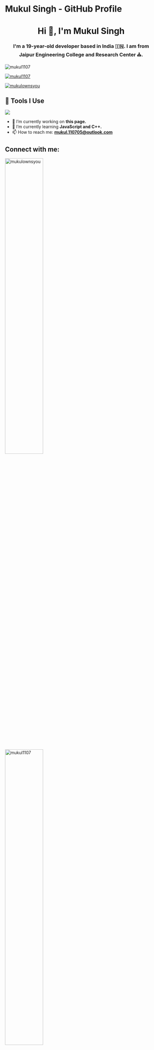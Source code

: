 # Mukul Singh - GitHub Profile

<h1 align="center">Hi 👋, I'm Mukul Singh</h1>
<h3 align="center">I'm a 19-year-old developer based in India 🇮🇳. I am from Jaipur Engineering College and Research Center ⛪.</h3>

<p align="left"> <img src="https://komarev.com/ghpvc/?username=mukul1107&label=Profile%20views&color=0e75b6&style=flat" alt="mukul1107" /> </p>

<p align="left"> <a href="https://github.com/ryo-ma/github-profile-trophy"><img src="https://github-profile-trophy.vercel.app/?username=mukul1107" alt="mukul1107" /></a> </p>

<p align="left"> <a href="https://twitter.com/mukulownsyou" target="blank"><img src="https://img.shields.io/twitter/follow/mukulownsyou?logo=twitter&style=for-the-badge" alt="mukulownsyou" /></a> </p>

## 🔧 Tools I Use

<p align="left">
  <a href="https://skillicons.dev">
    <img src="https://skillicons.dev/icons?i=vscode,html,css,js,c,cpp,git,github" />
  </a>
</p>

- 🔭 I’m currently working on **this page.**
- 🌱 I’m currently learning **JavaScript and C++.**
- 📫 How to reach me: **mukul.110705@outlook.com**

## Connect with me:

<p align="left">
  <a href="https://twitter.com/mukulownsyou" target="blank"><img align="center" src="https://github.com/mukul1107/mukul1107/assets/80405570/6a221f14-e13f-4f69-81f4-84fba8aacd8c" alt="mukulownsyou"  height="50%" /></a>
  <a href="https://linkedin.com/in/mukul1107" target="blank"><img align="center" src="https://github.com/mukul1107/mukul1107/assets/80405570/b4e33148-d4e2-4d31-a638-9d1e1f69fbb0" alt="mukul1107" height="50%"  /></a>
  <a href="https://instagram.com/mukulownsyou" target="blank"><img align="center" src="https://github.com/mukul1107/mukul1107/assets/80405570/930caf13-aa8d-4d05-9493-607d82a8c288"
 alt="mukulownsyou"  height="50%" /></a>
</p>

### My HoloPin Rewards


[![An image of @mukul1107's Holopin badges, which is a link to view their full Holopin profile](https://holopin.me/mukul1107)](https://holopin.io/@mukul1107)


<p><img align="left" src="https://github-readme-stats.vercel.app/api/top-langs?username=mukul1107&show_icons=true&locale=en&layout=compact" alt="mukul1107" /></p>

<p>&nbsp;<img align="center" src="https://github-readme-stats.vercel.app/api?username=mukul1107&show_icons=true&locale=en" alt="mukul1107" /></p>

